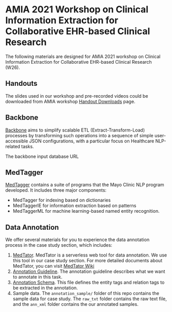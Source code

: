 # AMIA 2021 Workshop on Clinical Information Extraction for Collaborative EHR-based Clinical Research

The following materials are designed for AMIA 2021 workshop on Clinical Information Extraction for Collaborative EHR-based Clinical Research (W26).

## Handouts

The slides used in our workshop and pre-recorded videos could be downloaded from AMIA workshop [Handout Downloads](https://s4.goeshow.com/amia/annual/2021/handout_downloads.cfm?) page.

## Backbone

[Backbone](https://github.com/OHNLP/Backbone) aims to simplify scalable ETL (Extract-Transform-Load) processes by transforming such operations into a sequence of simple user-accessible JSON configurations, with a particular focus on Healthcare NLP-related tasks.

The backbone input database URL 

## MedTagger

[MedTagger](https://github.com/OHNLP/MedTagger) contains a suite of programs that the Mayo Clinic NLP program developed. 
It includes three major components: 

- MedTagger for indexing based on dictionaries
- MedTaggerIE for information extraction based on patterns
- MedTaggerML for machine learning-based named entity recognition.


## Data Annotation

We offer several materials for you to experience the data annotation process in the case study section, which includes:

1. [MedTator](https://github.com/OHNLP/MedTator). MedTator is a serverless web tool for data annotation. We use this tool in our case study section. For more detailed documents about MedTator, you can visit [MedTator Wiki](https://github.com/OHNLP/MedTator/wiki)
2. [Annotation Guideline](https://github.com/OHNLP/AMIA2021Workshop/blob/main/annotation_sample/Annotation_Guideline.pdf). The annotation guideline describes what we want to annotate in this task.
3. [Annotation Schema](https://github.com/OHNLP/AMIA2021Workshop/blob/main/annotation_sample/COVID_AES_AMIA.dtd). This file defines the entity tags and relation tags to be extracted in the annotation.
4. Sample data. The `annotation_sample/` folder of this repo contains the sample data for case study. The `raw_txt` folder contains the raw text file, and the `ann_xml` folder contains the our annotated samples.
